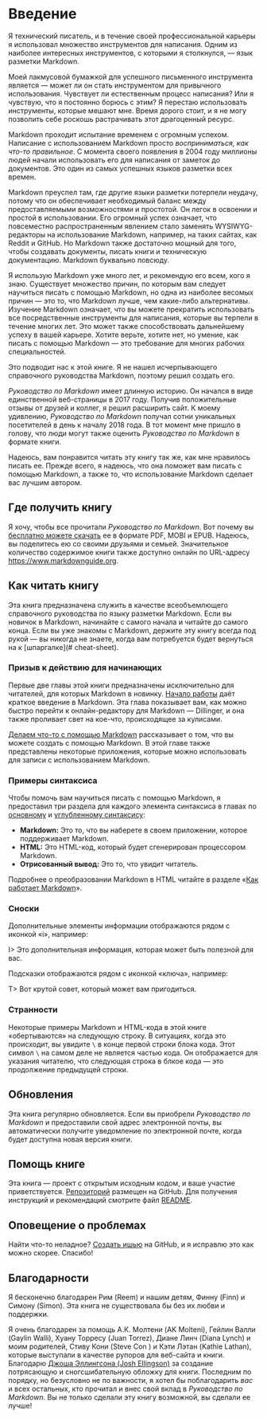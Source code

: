 # Введение

Я технический писатель, и в течение своей профессиональной карьеры я использовал множество инструментов для написания. Одним из наиболее интересных инструментов, с которыми я столкнулся, — язык разметки Markdown.

Моей лакмусовой бумажкой для успешного письменного инструмента является — может ли он стать инструментом для привычного использования. Чувствует ли естественным процесс написания? Или я чувствую, что я постоянно борюсь с этим? Я перестаю использовать инструменты, которые мешают мне. Время дорого стоит, и я не могу позволить себе роскошь растрачивать этот драгоценный ресурс.

Markdown проходит испытание временем с огромным успехом. Написание с использованием Markdown просто *восприниматься, как что-то правильное*. С момента своего появления в 2004 году миллионы людей начали использовать его для написания от заметок до документов. Это один из самых успешных языков разметки всех времен.

Markdown преуспел там, где другие языки разметки потерпели неудачу, потому что он обеспечивает необходимый баланс между предоставляемыми возможностями и простотой. Он легок в освоении и простой в использовании. Его огромный успех означает, что повсеместно распространенным явлением стало заменять WYSIWYG-редакторы на использование Markdown, например, на таких сайтах, как Reddit и GitHub. Но Markdown также достаточно мощный для того, чтобы создавать документы, писать книги и техническую документацию. Markdown буквально повсюду.

Я использую Markdown уже много лет, и рекомендую его всем, кого я знаю. Существует множество причин, по которым вам следует научиться писать с помощью Markdown, но одна из наиболее весомых причин — это то, что Markdown лучше, чем какие-либо альтернативы. Изучение Markdown означает, что вы можете прекратить использовать все посредственные инструменты для написания, которые вы терпели в течение многих лет. Это может также способствовать дальнейшему успеху в вашей карьере. Хотите верьте, хотите нет, но умение, как писать с помощью Markdown — это требование для многих рабочих специальностей.

Это подводит нас к этой книге. Я не нашел исчерпывающего справочного руководства Markdown, поэтому решил создать его.

*Руководство по Markdown* имеет длинную историю. Он начался в виде единственной веб-страницы в 2017 году. Получив положительные отзывы от друзей и коллег, я решил расширить сайт. К моему удивлению, *Руководство по Markdown* получал сотни уникальных посетителей в день к началу 2018 года. В тот момент мне пришло в голову, что люди могут также оценить *Руководство по Markdown* в формате книги.

Надеюсь, вам понравится читать эту книгу так же, как мне нравилось писать ее. Прежде всего, я надеюсь, что она поможет вам писать с помощью Markdown, а также то, что использование Markdown сделает вас лучшим автором.

## Где получить книгу

Я хочу, чтобы все прочитали *Руководство по Markdown*. Вот почему вы [бесплатно можете скачать](https://www.markdownguide.org/book) ее в формате PDF, MOBI и EPUB. Надеюсь, вы поделитесь ею со своими друзьями и семьей. Значительное количество содержимое книги также доступно онлайн по URL-адресу <https://www.markdownguide.org>.

## Как читать книгу

Эта книга предназначена служить в качестве всеобъемлющего справочного руководства по языку разметки Markdown. Если вы новичок в Markdown, начинайте с самого начала и читайте до самого конца. Если вы уже знакомы с Markdown, держите эту книгу всегда под рукой — вы никогда не знаете, когда вам потребуется будет вернуться на к [шпаргалке](# cheat-sheet).

### Призыв к действию для начинающих

Первые две главы этой книги предназначены исключительно для читателей, для которых Markdown в новинку. [Начало работы](#getting-started) даёт краткое введение в Markdown. Эта глава показывает вам, как можно быстро перейти к онлайн-редактору для Markdown — Dillinger, и она также проливает свет на кое-что, происходящее за кулисами.

[Делаем что-то с помощью Markdown](#doing-things-with-markdown) рассказывает о том, что вы можете создать с помощью Markdown. В этой главе также представлены некоторые приложения, которые можно использовать для записи с использованием Markdown.

### Примеры синтаксиса

Чтобы помочь вам научиться писать с помощью Markdown, я предоставил три раздела для каждого элемента синтаксиса в главах по [основному](#basic-syntax) и [углубленному синтаксису](#extended-syntax):

- **Markdown:** Это то, что вы наберете в своем приложении, которое поддерживает Markdown.
- **HTML:** Это HTML-код, который будет сгенерирован процессором Markdown.
- **Отрисованный вывод:** Это то, что увидит читатель.

Подробнее о преобразовании Markdown в HTML читайте в разделе «[Как работает Markdown](#how-markdown-works)».

### Сноски 

Дополнительные элементы информации отображаются рядом с иконкой «i», например:

I> Это дополнительная информация, которая может быть полезной для вас.

Подсказки отображаются рядом с иконкой «ключа», например:

T> Вот крутой совет, который может вам пригодиться.

### Странности

Некоторые примеры Markdown и HTML-кода в этой книге «обертываются» на следующую строку. В ситуациях, когда это происходит, вы увидите `\` в конце первой строки блока кода. Этот символ `\` на самом деле не является частью кода. Он отображается для указания читателю, что следующая строка в блкое кода — это продолжение предыдущей строки.

## Обновления

Эта книга регулярно обновляется. Если вы приобрели *Руководство по Markdown* и предоставили свой адрес электронной почты, вы автоматически получите уведомление по электронной почте, когда будет доступна новая версия книги.

## Помощь книге

Эта книга — проект с открытым исходным кодом, и ваше участие приветствуется. [Репозиторий](https://github.com/mattcone/markdown-guide-book) размещен на GitHub. Для получения инструкций и рекомендаций смотрите файл [README](https://github.com/mattcone/markdown-guide-book/blob/master/README.md).

## Оповещение о проблемах

Найти что-то неладное? [Создать ишью](https://github.com/mattcone/markdown-guide-book/issues) на GitHub, и я исправлю это как можно скорее. Спасибо!

## Благодарности

Я бесконечно благодарен Рим (Reem) и нашим детям, Финну (Finn) и Симону (Simon). Эта книга не существовала бы без их любви и поддержки.

Я очень благодарен за помощь А.К. Молтени (AK Molteni), Гейлин Валли (Gaylin Walli), Хуану Торресу (Juan Torrez), Диане Линч (Diana Lynch) и моим родителей, Стиву Кони (Steve Con ) и Кэти Лэтан (Kathie Lathan), которые выступали в качестве рупоров для веб-сайта и книги. Благодарю [Джоша Эллингсона (Josh Ellingson)](http://ellingson.cc/) за создание потрясающую и сногсшибательную обложку для книги. Последним по порядку, но безусловно не по важности, я хотел бы поблагодарить *вас* и всех остальных, кто прочитал и внес свой вклад в *Руководство по Markdown*. Вы не только сделали эту книгу возможной, вы сделали ее лучше!